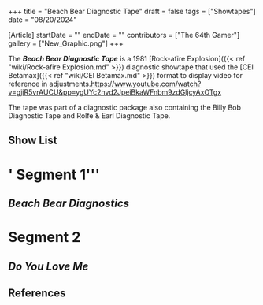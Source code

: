 +++
title = "Beach Bear Diagnostic Tape"
draft = false
tags = ["Showtapes"]
date = "08/20/2024"

[Article]
startDate = ""
endDate = ""
contributors = ["The 64th Gamer"]
gallery = ["New_Graphic.png"]
+++


The <b><i>Beach Bear Diagnostic Tape</b></i> is a 1981 [Rock-afire Explosion]({{< ref "wiki/Rock-afire Explosion.md" >}}) diagnostic showtape that used the [CEI Betamax]({{< ref "wiki/CEI Betamax.md" >}}) format to display video for reference in adjustments.<ref>https://www.youtube.com/watch?v=gjiR5vrAUCU&pp=ygUYc2hvd2JpeiBkaWFnbm9zdGljcyAxOTgx</ref>

The tape was part of a diagnostic package also containing the Billy Bob Diagnostic Tape and Rolfe & Earl Diagnostic Tape.

<h2> Show List </h2>

# <b></b><b>' </b>Segment 1'''
## <i>Beach Bear Diagnostics</i>
# <b>Segment 2</b>
## <i>Do You Love Me</i>




<h2> References </h2>